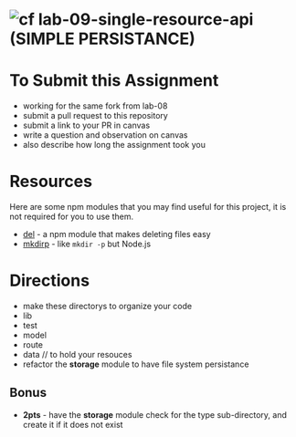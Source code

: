 ![cf](https://i.imgur.com/7v5ASc8.png) lab-09-single-resource-api (SIMPLE PERSISTANCE)
======

# To Submit this Assignment
  * working for the same fork from lab-08
  * submit a pull request to this repository
  * submit a link to your PR in canvas
  * write a question and observation on canvas
  * also describe how long the assignment took you

# Resources
Here are some npm modules that you may find useful for this project, it is not required for you to use them.  
* [del](https://github.com/sindresorhus/del) - a npm module that makes deleting files easy
* [mkdirp](https://github.com/substack/node-mkdirp) - like `mkdir -p` but Node.js

# Directions
* make these directorys to organize your code
 * lib
 * test
 * model
 * route 
 * data // to hold your resouces
* refactor the **storage** module to have file system persistance 

## Bonus
* **2pts** - have the **storage** module check for the type sub-directory, and create it if it does not exist
